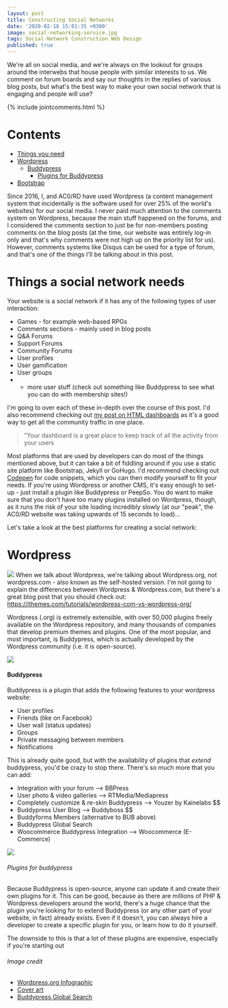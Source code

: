 ```yaml
---
layout: post
title: Constructing Social Networks
date: '2020-02-18 15:01:35 +0300'
image: social-networking-service.jpg
tags: Social-Network Construction Web Design
published: true
---
```


We're all on social media, and we're always on the lookout for groups around the interwebs that house people with similar interests to us. We comment on forum boards and say our thoughts in the replies of various blog posts, but what's the best way to make your own social network that is engaging and people will use?

{% include jointcomments.html %}

# Contents
* [Things you need](#things-a-social-network-needs)
* [Wordpress](#wordpress)
   * [Buddypress](#buddypress)
    	* [Plugins for Buddypress](#plugins-for-buddypress)
* [Bootstrap](#bootstrap)

Since 2016, I, and AC0/RD have used Wordpress (a content management system that incidentally is the software used for over 25% of the world's websites) for our social media. I never paid much attention to the comments system on Wordpress, because the main stuff happened on the forums, and I considered the comments section to just be for non-members posting comments on the blog posts (at the time, our website was entirely log-in only and that's why comments were not high up on the priority list for us). However, comments systems like Disqus can be used for a type of forum, and that's one of the things I'll be talking about in this post.

# Things a social network needs
Your website is a social network if it has any of the following types of user interaction:
* Games - for example web-based RPGs
* Comments sections - mainly used in blog posts
* Q&A Forums
* Support Forums
* Community Forums
* User profiles
* User gamification
* User groups 
* + more user stuff (check out something like Buddypress to see what you can do with membership sites!)

I'm going to over each of these in-depth over the course of this post. I'd also recommend checking out [my post on HTML dashboards](https://acord-robotics.github.io/acord-robotics.github11//2020/02/23/start-the-day-with-the-right-habit/ "HTML Dashboards") as it's a good way to get all the community traffic in one place.

> "Your dashboard is a great place to keep track of all the activity from your users

Most platforms that are used by developers can do most of the things mentioned above, but it can take a bit of fiddling around if you use a static site platform like Bootstrap, Jekyll or GoHugo. I'd recommend checking out [Codepen](http://codepen.io) for code snippets, which you can then modify yourself to fit your needs. If you're using Wordpress or another CMS, it's easy enough to set-up - just install a plugin like Buddypress or PeepSo. You do want to make sure that you don't have too many plugins installed on Wordpress, though, as it runs the risk of your site loading incredibly slowly (at our "peak", the AC0/RD website was taking upwards of 15 seconds to load)...

Let's take a look at the best platforms for creating a social network:

# Wordpress
![](https://www.wpexplorer.com/wp-content/uploads/wordpress-com-vs-org-infographic.png)
When we talk about Wordpress, we're talking about Wordpress.org, not wordpress.com - also known as the self-hosted version. I'm not going to explain the differences between Wordpress & Wordpress.com, but there's a great blog post that you should check out: https://ithemes.com/tutorials/wordpress-com-vs-wordpress-org/

Wordpress (.org) is extremely extensible, with over 50,000 plugins freely available on the Wordpress repository, and many thousands of companies that develop premium themes and plugins. One of the most popular, and most important, is Buddypress, which is actually developed by the Wordpress community (i.e. it is open-source). 

![](https://socialengineindia.com/blog/wp-content/uploads/2019/01/social-networking-service.jpg)

#### Buddypress
Buddypress is a plugin that adds the following features to your wordpress website:

* User profiles
* Friends (like on Facebook)
* User wall (status updates)
* Groups
* Private messaging between members
* Notifications

This is already quite good, but with the availability of plugins that *extend* buddypress, you'd be crazy to stop there. There's so much more that you can add:

* Integration with your forum --> BBPress
* User photo & video galleries --> RTMedia/Mediapress
* Completely customize & re-skin Buddypress --> Youzer by Kainelabs $$
* Buddypress User Blog --> Buddyboss $$
* Buddyforms Members (alternative to BUB above)
* Buddypress Global Search
* Woocommerce Buddypress Integration --> Woocommerce (E-Commerce)

![](https://blog.hubspot.com/hs-fs/hubfs/Imported_Blog_Media/BuddyPress-Global-Search-2.png?width=1300&height=900&name=BuddyPress-Global-Search-2.png)

###### Plugins for buddypress

Because Buddypress is open-source, anyone can update it and create their own plugins for it. This can be good, because as there are millions of PHP & Wordpress developers around the world, there's a huge chance that the plugin you're looking for to extend Buddypress (or any other part of your website, in fact) already exists. Even if it doesn't, you can always hire a developer to create a specific plugin for you, or learn how to do it yourself.

The downside to this is that a lot of these plugins are expensive, especially if you're starting out 




###### Image credit
* [Wordpress.org Infographic](https://www.wpexplorer.com/wp-content/uploads/wordpress-com-vs-org-infographic.png)
* [Cover art](https://socialengineindia.com/blog/wp-content/uploads/2019/01/social-networking-service.jpg)
* [Buddypress Global Search](https://blog.hubspot.com/hs-fs/hubfs/Imported_Blog_Media/BuddyPress-Global-Search-2.png?width=1300&height=900&name=BuddyPress-Global-Search-2.png)


